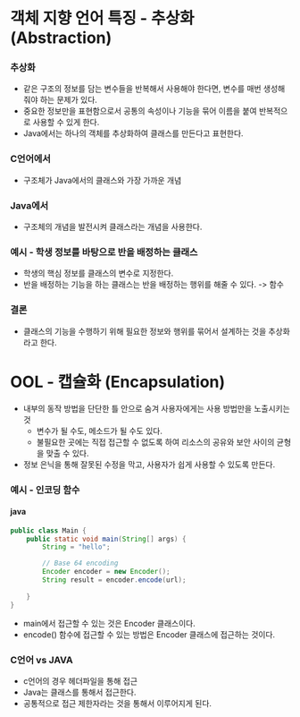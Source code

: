# 객체 지향 언어 특징 - 추상화(Abstraction)
### 추상화
* 같은 구조의 정보를 담는 변수들을 반복해서 사용해야 한다면, 변수를 매번 생성해줘야 하는 문제가 있다.
* 중요한 정보만을 표현함으로서 공통의 속성이나 기능을 묶어 이름을 붙여 반복적으로 사용할 수 있게 한다.
* Java에서는 하나의 객체를 추상화하여 클래스를 만든다고 표현한다.

### C언어에서
* 구조체가 Java에서의 클래스와 가장 가까운 개념

### Java에서
* 구조체의 개념을 발전시켜 클래스라는 개념을 사용한다.
  
### 예시 - 학생 정보를 바탕으로 반을 배정하는 클래스
* 학생의 핵심 정보를 클래스의 변수로 지정한다.
* 반을 배정하는 기능을 하는 클래스는 반을 배정하는 행위를 해줄 수 있다. -> 함수


### 결론
* 클래스의 기능을 수행하기 위해 필요한 정보와 행위를 묶어서 설계하는 것을 추상화라고 한다.

# OOL - 캡슐화 (Encapsulation)
* 내부의 동작 방법을 단단한 틀 안으로 숨겨 사용자에게는 사용 방법만을 노출시키는 것
    * 변수가 될 수도, 메소드가 될 수도 있다.
    * 불필요한 곳에는 직접 접근할 수 없도록 하여 리소스의 공유와 보안 사이의 균형을 맞출 수 있다.
* 정보 은닉을 통해 잘못된 수정을 막고, 사용자가 쉽게 사용할 수 있도록 만든다.

### 예시 - 인코딩 함수
#### java
```java
public class Main {
    public static void main(String[] args) {
        String = "hello";

        // Base 64 encoding
        Encoder encoder = new Encoder();
        String result = encoder.encode(url);
        
    }
}
```
* main에서 접근할 수 있는 것은 Encoder 클래스이다.
* encode() 함수에 접근할 수 있는 방법은 Encoder 클래스에 접근하는 것이다.
### C언어 vs JAVA
* c언어의 경우 헤더파일을 통해 접근
* Java는 클래스를 통해서 접근한다.
* 공통적으로 접근 제한자라는 것을 통해서 이루어지게 된다.

